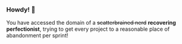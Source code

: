 ### Howdy! 👋
You have accessed the domain of a ~~scatterbrained nerd~~ **recovering perfectionist**, trying to get every project to a reasonable place of abandonment per sprint!
<!--
**ThatNiftyNerd/ThatNiftyNerd** is a ✨ _special_ ✨ repository because its `README.md` (this file) appears on your GitHub profile.

Here are some ideas to get you started:

- 🔭 I’m currently working on ...
- 🌱 I’m currently learning ...
- 👯 I’m looking to collaborate on ...
- 🤔 I’m looking for help with ...
- 💬 Ask me about ...
- 📫 How to reach me: ...
- 😄 Pronouns: ...
- ⚡ Fun fact: ...
-->
